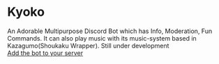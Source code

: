 # Kyoko
An Adorable Multipurpose Discord Bot which has Info, Moderation, Fun Commands. It can also play music with its music-system based in Kazagumo(Shoukaku Wrapper). 
Still under development
</br>
[Add the bot to your server](https://dsc.gg/kyo-ko)

